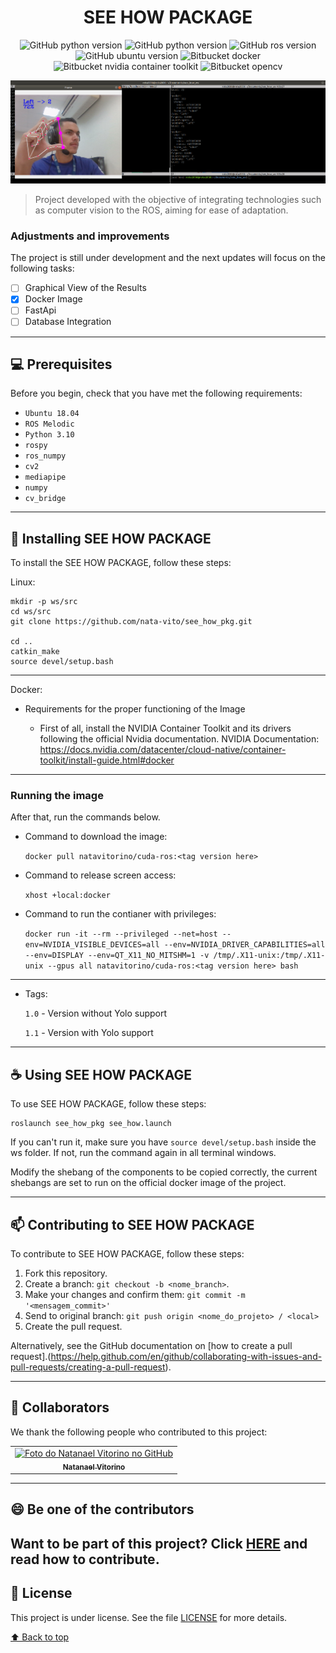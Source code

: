 <center>

# SEE HOW PACKAGE

![GitHub python version](https://img.shields.io/badge/Python-3.9.0-green?style=flat-square&logo=python)
![GitHub python version](https://img.shields.io/badge/Python-2.7.15-green?style=flat-square&logo=python)
![GitHub ros version](https://img.shields.io/badge/ROS-Melodic-blue?style=flat-square&logo=ros)
![GitHub ubuntu version](https://img.shields.io/badge/Ubuntu-18.04-orange?style=flat-square&logo=ubuntu)
![Bitbucket docker](https://img.shields.io/badge/Docker-gray?style=flat-square&logo=docker)
![Bitbucket nvidia container toolkit](https://img.shields.io/badge/NVIDIA_Container_Toolkit-gray?style=flat-square&logo=nvidia)
![Bitbucket opencv](https://img.shields.io/badge/opencv-blue?style=flat-square&logo=opencv)
</center>


<img src="img/show-img-processed.png" alt="Image processed and ROS topic being published">

> Project developed with the objective of integrating technologies such as computer vision to the ROS, aiming for ease of adaptation. 

### Adjustments and improvements

The project is still under development and the next updates will focus on the following tasks:

- [ ] Graphical View of the Results
- [x] Docker Image
- [ ] FastApi
- [ ] Database Integration
---
## 💻 Prerequisites

Before you begin, check that you have met the following requirements:
<!---Estes são apenas requisitos de exemplo. Adicionar, duplicar ou remover conforme necessário--->
* `Ubuntu 18.04`
* `ROS Melodic`
* `Python 3.10`
* `rospy`
* `ros_numpy`
* `cv2`
* `mediapipe`
* `numpy`
* `cv_bridge`
---
## 🚀 Installing SEE HOW PACKAGE

To install the SEE HOW PACKAGE, follow these steps:

Linux:
```
mkdir -p ws/src
cd ws/src
git clone https://github.com/nata-vito/see_how_pkg.git

cd ..
catkin_make
source devel/setup.bash
```
---
Docker:

- Requirements for the proper functioning of the Image

  - First of all, install the NVIDIA Container Toolkit and its drivers following the official Nvidia documentation. NVIDIA Documentation: https://docs.nvidia.com/datacenter/cloud-native/container-toolkit/install-guide.html#docker
  
---
### Running the image

After that, run the commands below.

  - Command to download the image: 
      
      ```docker pull natavitorino/cuda-ros:<tag version here>```

  - Command to release screen access:

      ```xhost +local:docker```

  - Command to run the contianer with privileges:
      
      ```docker run -it --rm --privileged --net=host --env=NVIDIA_VISIBLE_DEVICES=all --env=NVIDIA_DRIVER_CAPABILITIES=all --env=DISPLAY --env=QT_X11_NO_MITSHM=1 -v /tmp/.X11-unix:/tmp/.X11-unix --gpus all natavitorino/cuda-ros:<tag version here> bash```


---
  - Tags:

      ```1.0``` - Version without Yolo support

      ```1.1``` - Version with Yolo support
---

## ☕ Using SEE HOW PACKAGE

To use SEE HOW PACKAGE, follow these steps:

```
roslaunch see_how_pkg see_how.launch
```

If you can't run it, make sure you have `source devel/setup.bash` inside the ws folder. If not, run the command again in all terminal windows. 

Modify the shebang of the components to be copied correctly, the current shebangs are set to run on the official docker image of the project.

---
## 📫 Contributing to SEE HOW PACKAGE
<!---Se o seu README for longo ou se você tiver algum processo ou etapas específicas que deseja que os contribuidores sigam, considere a criação de um arquivo CONTRIBUTING.md separado--->
To contribute to SEE HOW PACKAGE, follow these steps:

1. Fork this repository.
2. Create a branch: `git checkout -b <nome_branch>`.
3. Make your changes and confirm them: `git commit -m '<mensagem_commit>'`
4. Send to original branch: `git push origin <nome_do_projeto> / <local>`
5. Create the pull request.

Alternatively, see the GitHub documentation on [how to create a pull request].(https://help.github.com/en/github/collaborating-with-issues-and-pull-requests/creating-a-pull-request).

---
## 🤝 Collaborators

We thank the following people who contributed to this project:

<table>
  <tr>
    <td align="center">
      <a href="#">
        <img src="https://avatars.githubusercontent.com/u/64169072?v=4" width="100px;" alt="Foto do Natanael Vitorino no GitHub"/><br>
        <sub>
          <b>Natanael Vitorino</b>
        </sub>
      </a>
    </td>
  </tr>
</table>

---
## 😄 Be one of the contributors<br>

Want to be part of this project? Click [HERE](CONTRIBUTING.md) and read how to contribute.
---
## 📝 License

This project is under license. See the file [LICENSE](LICENSE.md) for more details.

[⬆ Back to top](#SEE-HOW-PACKAGE)<br>
